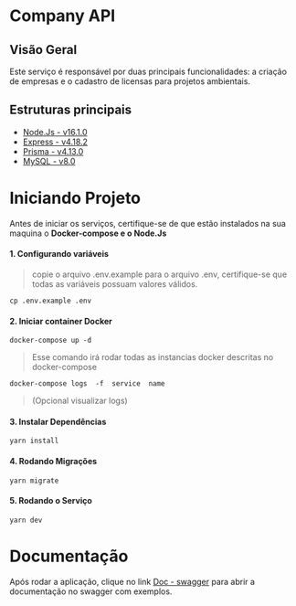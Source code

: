 # Company API

## Visão Geral

Este serviço é responsável por duas principais funcionalidades: a criação de empresas e o cadastro de licensas para projetos ambientais.


## Estruturas principais

- [Node.Js - v16.1.0](https://nodejs.org/en)
- [Express - v4.18.2](https://expressjs.com/pt-br/)
- [Prisma - v4.13.0](https://www.prisma.io/)
- [MySQL - v8.0](https://www.mysql.com/)


# Iniciando Projeto

Antes de iniciar os serviços, certifique-se de que estão instalados na sua maquina o **Docker-compose e o Node.Js**

#### 1. Configurando variáveis
   > copie o arquivo .env.example para o arquivo .env, certifique-se que todas as variáveis possuam valores válidos.

```
cp .env.example .env
```

#### 2. Iniciar container Docker

```shell
docker-compose up -d
```

> Esse comando irá rodar todas as instancias docker descritas no docker-compose



```shell
docker-compose logs  -f  service  name
```
> (Opcional visualizar logs)


#### 3. Instalar Dependências

```shell
yarn install
```

#### 4. Rodando Migrações

```shell
yarn migrate
```

#### 5. Rodando o Serviço

```shell
yarn dev
```

# Documentação

Após rodar a aplicação, clique no link [Doc - swagger](http://localhost:4000/docs) para abrir a documentação no swagger com exemplos.
